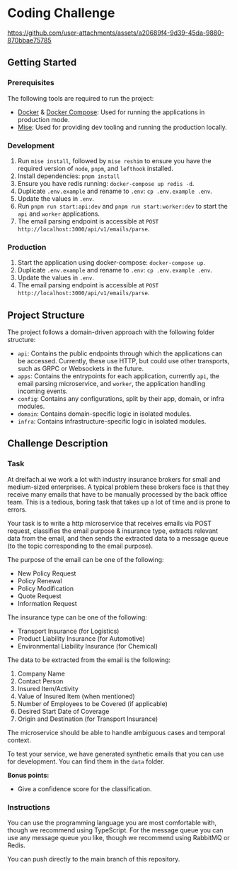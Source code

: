 # Coding Challenge

https://github.com/user-attachments/assets/a20689f4-9d39-45da-9880-870bbae75785

## Getting Started

### Prerequisites

The following tools are required to run the project:
- [Docker](https://docs.docker.com/engine/install/) & [Docker Compose](https://docs.docker.com/compose/install/): Used for running the applications in production mode.
- [Mise](https://mise.jdx.dev/getting-started.html): Used for providing dev tooling and running the production locally.

### Development

1. Run `mise install`, followed by `mise reshim` to ensure you have the required version of `node`, `pnpm`, and `lefthook` installed. 
2. Install dependencies: `pnpm install`
3. Ensure you have redis running: `docker-compose up redis -d`.
4. Duplicate `.env.example` and rename to `.env`: `cp .env.example .env`.
5. Update the values in `.env`.
6. Run `pnpm run start:api:dev` and `pnpm run start:worker:dev` to start the `api` and `worker` applications.
7. The email parsing endpoint is accessible at `POST http://localhost:3000/api/v1/emails/parse`.

### Production

1. Start the application using docker-compose: `docker-compose up`.
2. Duplicate `.env.example` and rename to `.env`: `cp .env.example .env`.
3. Update the values in `.env`.
4. The email parsing endpoint is accessible at `POST http://localhost:3000/api/v1/emails/parse`.

## Project Structure

The project follows a domain-driven approach with the following folder structure:
- `api`: Contains the public endpoints through which the applications can be accessed. Currently, these use HTTP, but could use other transports, such as GRPC or Websockets in the future.
- `apps`: Contains the entrypoints for each application, currently `api`, the email parsing microservice, and `worker`, the application handling incoming events.
- `config`: Contains any configurations, split by their app, domain, or infra modules.
- `domain`: Contains domain-specific logic in isolated modules.
- `infra`: Contains infrastructure-specific logic in isolated modules.

## Challenge Description

### Task

At dreifach.ai we work a lot with industry insurance brokers for small and medium-sized enterprises. A typical problem these brokers face is that they receive many emails that have to be manually processed by the back office team. This is a tedious, boring task that takes up a lot of time and is prone to errors.

Your task is to write a http microservice that receives emails via POST request, classifies the email purpose & insurance type, extracts relevant data from the email, and then sends the extracted data to a message queue (to the topic corresponding to the email purpose). 

The purpose of the email can be one of the following:

* New Policy Request
* Policy Renewal
* Policy Modification
* Quote Request
* Information Request

The insurance type can be one of the following:

* Transport Insurance (for Logistics)
* Product Liability Insurance (for Automotive)
* Environmental Liability Insurance (for Chemical)

The data to be extracted from the email is the following:

1. Company Name
2. Contact Person
3. Insured Item/Activity
4. Value of Insured Item (when mentioned)
5. Number of Employees to be Covered (if applicable)
6. Desired Start Date of Coverage
7. Origin and Destination (for Transport Insurance)

The microservice should be able to handle ambiguous cases and temporal context.

To test your service, we have generated synthetic emails that you can use for development. You can find them in the `data` folder.

**Bonus points:**
* Give a confidence score for the classification.


### Instructions

You can use the programming language you are most comfortable with, though we recommend using TypeScript.
For the message queue you can use any message queue you like, though we recommend using RabbitMQ or Redis.

You can push directly to the main branch of this repository.
